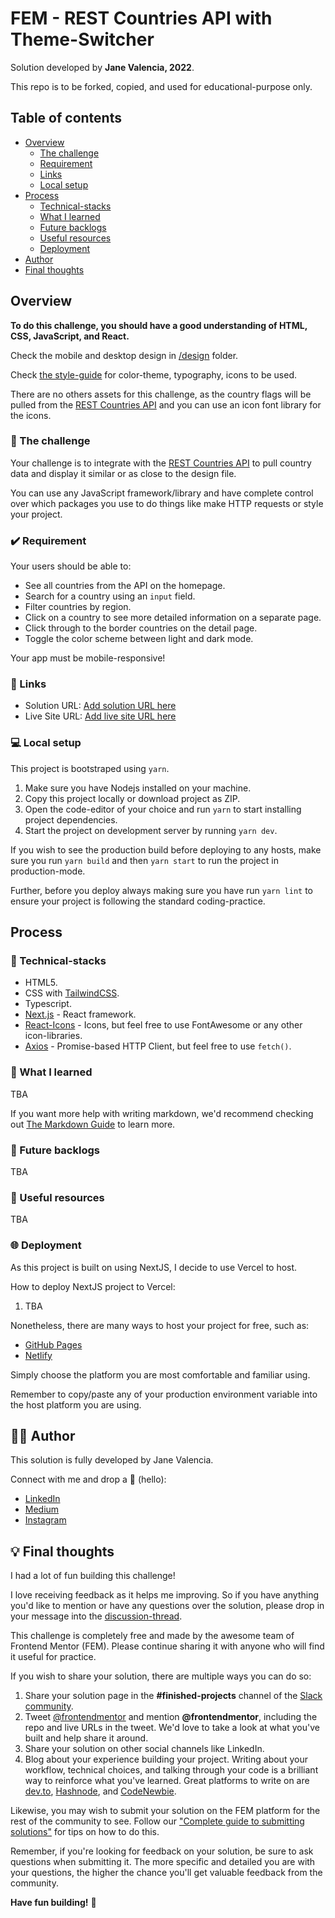 # FEM - REST Countries API with Theme-Switcher

Solution developed by **Jane Valencia, 2022**.

This repo is to be forked, copied, and used for educational-purpose only.

## Table of contents

- [Overview](#overview)
  - [The challenge](#💪-the-challenge)
  - [Requirement](#✔️-requirement)
  - [Links](#🔗-links)
  - [Local setup](#💻-local-setup)
- [Process](#process)
  - [Technical-stacks](#🧱-technical-stacks)
  - [What I learned](#🤔-what-i-learned)
  - [Future backlogs](#📗-future-backlogs)
  - [Useful resources](#📰-useful-resources)
  - [Deployment](#🌐-deployment)
- [Author](#🐱‍💻-author)
- [Final thoughts](#💡-final-thoughts)

## Overview

**To do this challenge, you should have a good understanding of HTML, CSS, JavaScript, and React.**

Check the mobile and desktop design in [/design](./design/) folder.

Check [the style-guide](./style-guide.md) for color-theme, typography, icons to be used.

There are no others assets for this challenge, as the country flags will be pulled from the [REST Countries API](https://restcountries.com) and you can use an icon font library for the icons.

### 💪 The challenge

Your challenge is to integrate with the [REST Countries API](https://restcountries.com) to pull country data and display it similar or as close to the design file.

You can use any JavaScript framework/library and have complete control over which packages you use to do things like make HTTP requests or style your project.

### ✔️ Requirement

Your users should be able to:

- See all countries from the API on the homepage.
- Search for a country using an `input` field.
- Filter countries by region.
- Click on a country to see more detailed information on a separate page.
- Click through to the border countries on the detail page.
- Toggle the color scheme between light and dark mode.

Your app must be mobile-responsive!

### 🔗 Links

- Solution URL: [Add solution URL here](https://your-solution-url.com)
- Live Site URL: [Add live site URL here](https://your-live-site-url.com)

### 💻 Local setup

This project is bootstraped using `yarn`.

1. Make sure you have Nodejs installed on your machine.
2. Copy this project locally or download project as ZIP.
3. Open the code-editor of your choice and run `yarn` to start installing project dependencies.
4. Start the project on development server by running `yarn dev`.

If you wish to see the production build before deploying to any hosts, make sure you run `yarn build` and then `yarn start` to run the project in production-mode.

Further, before you deploy always making sure you have run `yarn lint` to ensure your project is following the standard coding-practice.

## Process

### 🧱 Technical-stacks

- HTML5.
- CSS with [TailwindCSS](https://tailwindcss.com/).
- Typescript.
- [Next.js](https://nextjs.org/) - React framework.
- [React-Icons](https://react-icons.github.io/react-icons/) - Icons, but feel free to use FontAwesome or any other icon-libraries.
- [Axios](https://axios-http.com/docs/intro) - Promise-based HTTP Client, but feel free to use `fetch()`.

### 🤔 What I learned

TBA

If you want more help with writing markdown, we'd recommend checking out [The Markdown Guide](https://www.markdownguide.org/) to learn more.

### 📗 Future backlogs

TBA

### 📰 Useful resources

TBA

### 🌐 Deployment

As this project is built on using NextJS, I decide to use Vercel to host. 

How to deploy NextJS project to Vercel:
1. TBA

Nonetheless, there are many ways to host your project for free, such as:

- [GitHub Pages](https://pages.github.com/)
- [Netlify](https://www.netlify.com/)

Simply choose the platform you are most comfortable and familiar using.

Remember to copy/paste any of your production environment variable into the host platform you are using.

## 🐱‍💻 Author

This solution is fully developed by Jane Valencia. 

Connect with me and drop a 👋 (hello):

- [LinkedIn](https://www.linkedin.com/in/janevalencia/)
- [Medium](https://medium.com/@janevalencia)
- [Instagram](https://www.instagram.com/janevlencia)

## 💡 Final thoughts

I had a lot of fun building this challenge! 

I love receiving feedback as it helps me improving. So if you have anything you'd like to mention or have any questions over the solution, please drop in your message into the [discussion-thread](TBA).

This challenge is completely free and made by the awesome team of Frontend Mentor (FEM). Please continue sharing it with anyone who will find it useful for practice.

If you wish to share your solution, there are multiple ways you can do so:

1. Share your solution page in the **#finished-projects** channel of the [Slack community](https://www.frontendmentor.io/slack). 
2. Tweet [@frontendmentor](https://twitter.com/frontendmentor) and mention **@frontendmentor**, including the repo and live URLs in the tweet. We'd love to take a look at what you've built and help share it around.
3. Share your solution on other social channels like LinkedIn.
4. Blog about your experience building your project. Writing about your workflow, technical choices, and talking through your code is a brilliant way to reinforce what you've learned. Great platforms to write on are [dev.to](https://dev.to/), [Hashnode](https://hashnode.com/), and [CodeNewbie](https://community.codenewbie.org/).

Likewise, you may wish to submit your solution on the FEM platform for the rest of the community to see. Follow our ["Complete guide to submitting solutions"](https://medium.com/frontend-mentor/a-complete-guide-to-submitting-solutions-on-frontend-mentor-ac6384162248) for tips on how to do this.

Remember, if you're looking for feedback on your solution, be sure to ask questions when submitting it. The more specific and detailed you are with your questions, the higher the chance you'll get valuable feedback from the community.

**Have fun building!** 🚀